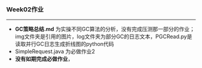 ### Week02作业

---

- **GC策略总结.md** 为实操不同GC算法的分析，没有完成压测那一部分的作业；img文件夹是引用的图片，log文件夹为部分GC的日志文本，PGCRead.py是读取并行GC日志生成折线图的python代码
- SimpleRequest.java 为必做作业2
- **没有如期完成必做作业**，